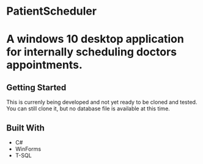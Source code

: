 # PatientScheduler

# A windows 10 desktop application for internally scheduling doctors appointments. 

## Getting Started

This is currenly being developed and not yet ready to be cloned and tested. You can still clone it, but no database file is available at this time.


## Built With

- C#
- WinForms
- T-SQL


